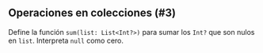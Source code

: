 ## Operaciones en colecciones (#3)

Define la función `sum(list: List<Int?>)` para sumar los `Int?` que son nulos en `list`. Interpreta `null` como cero.
